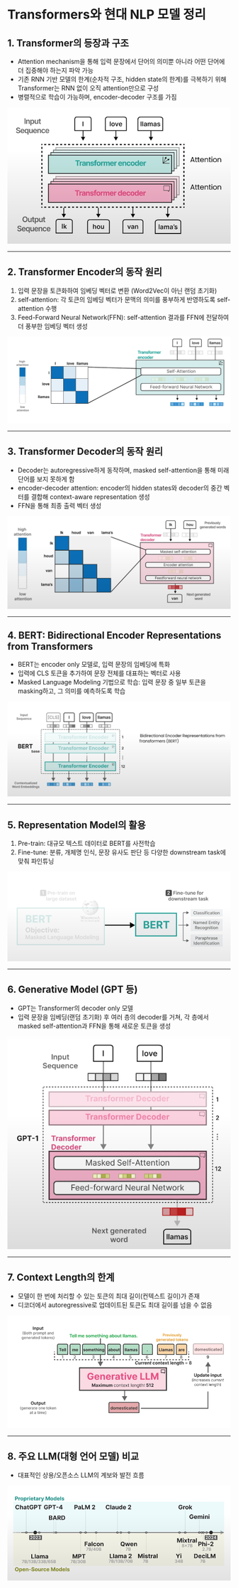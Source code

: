 # Transformers와 현대 NLP 모델 정리

## 1. Transformer의 등장과 구조

- Attention mechanism을 통해 입력 문장에서 단어의 의미뿐 아니라 어떤 단어에 더 집중해야 하는지 파악 가능
- 기존 RNN 기반 모델의 한계(순차적 구조, hidden state의 한계)를 극복하기 위해 Transformer는 RNN 없이 오직 attention만으로 구성
- 병렬적으로 학습이 가능하며, encoder-decoder 구조를 가짐

![Transformer 구조](./images/20250702104259.png)

---

## 2. Transformer Encoder의 동작 원리

1. 입력 문장을 토큰화하여 임베딩 벡터로 변환 (Word2Vec이 아닌 랜덤 초기화)
2. self-attention: 각 토큰의 임베딩 벡터가 문맥의 의미를 풍부하게 반영하도록 self-attention 수행
3. Feed-Forward Neural Network(FFN): self-attention 결과를 FFN에 전달하여 더 풍부한 임베딩 벡터 생성

![Transformer Encoder 동작](./images/20250702104928.png)

---

## 3. Transformer Decoder의 동작 원리

- Decoder는 autoregressive하게 동작하며, masked self-attention을 통해 미래 단어를 보지 못하게 함
- encoder-decoder attention: encoder의 hidden states와 decoder의 중간 벡터를 결합해 context-aware representation 생성
- FFN을 통해 최종 출력 벡터 생성

![Transformer Decoder 동작](./images/20250702114731.png)

---

## 4. BERT: Bidirectional Encoder Representations from Transformers

- BERT는 encoder only 모델로, 입력 문장의 임베딩에 특화
- 입력에 CLS 토큰을 추가하여 문장 전체를 대표하는 벡터로 사용
- Masked Language Modeling 기법으로 학습: 입력 문장 중 일부 토큰을 masking하고, 그 의미를 예측하도록 학습

![BERT 구조](./images/20250702131409.png)

---

## 5. Representation Model의 활용

1. Pre-train: 대규모 텍스트 데이터로 BERT를 사전학습
2. Fine-tune: 분류, 개체명 인식, 문장 유사도 판단 등 다양한 downstream task에 맞춰 파인튜닝

![Representation Model 활용](./images/20250702132216.png)

---

## 6. Generative Model (GPT 등)

- GPT는 Transformer의 decoder only 모델
- 입력 문장을 임베딩(랜덤 초기화) 후 여러 층의 decoder를 거쳐, 각 층에서 masked self-attention과 FFN을 통해 새로운 토큰을 생성

![Generative Model 구조](./images/20250702132709.png)

---

## 7. Context Length의 한계

- 모델이 한 번에 처리할 수 있는 토큰의 최대 길이(컨텍스트 길이)가 존재
- 디코더에서 autoregressive로 업데이트된 토큰도 최대 길이를 넘을 수 없음

![Context Length 한계](./images/20250702133251.png)

---

## 8. 주요 LLM(대형 언어 모델) 비교

- 대표적인 상용/오픈소스 LLM의 계보와 발전 흐름

![LLM 비교](./images/20250702133458.png)
